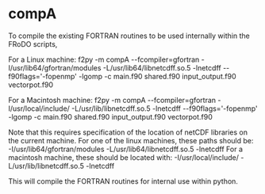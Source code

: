 # compA

To compile the existing FORTRAN routines to be used internally within the FRoDO scripts,

For a Linux machine:
f2py -m compA --fcompiler=gfortran -I/usr/lib64/gfortran/modules -L/usr/lib64/libnetcdff.so.5 -lnetcdff --f90flags='-fopenmp' -lgomp -c main.f90 shared.f90 input_output.f90 vectorpot.f90

For a Macintosh machine:
f2py -m compA --fcompiler=gfortran -I/usr/local/include/ -L/usr/lib/libnetcdff.so.5 -lnetcdff --f90flags='-fopenmp' -lgomp -c main.f90 shared.f90 input_output.f90 vectorpot.f90

Note that this requires specification of the location of netCDF libraries on the current machine. For one of the linux machines, these paths should be:
-I/usr/lib64/gfortran/modules -L/usr/lib64/libnetcdff.so.5 -lnetcdff
For a macintosh machine, these should be located with:
-I/usr/local/include/ -L/usr/lib/libnetcdff.so.5 -lnetcdff

This will compile the FORTRAN routines for internal use within python.
